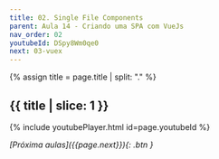 ```yaml
---
title: 02. Single File Components
parent: Aula 14 - Criando uma SPA com VueJs
nav_order: 02
youtubeId: DSpy8Wm0qe0
next: 03-vuex
---
```


{% assign title = page.title | split: "." %}

## {{ title | slice: 1 }}


<!--
<span class="fs-3">
<a href="https://github.com/profBruno-UFC-Qx/qxd0020-stock-and-store" class="btn" target="blank">Repositório do código</a>
</span>
-->

{% include youtubePlayer.html id=page.youtubeId %}

<!--
<iframe src="{{page.drive_url}}" width="720" height="480" allow="autoplay"></iframe>
-->

<span class="fs-3 float-right">
<i class="fas fa-download">[Próxima aulas]({{page.next}}){: .btn }</i>
</span>
